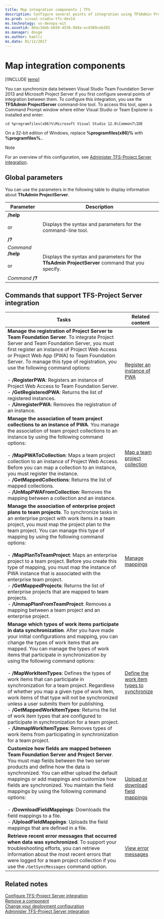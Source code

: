 ```yaml
---
title: Map integration components | TFS
description: Configure several points of integration using TFSAdmin ProjectServer command-line tool to synchronize data - Team Foundation Server (TFS)
ms.prod: visual-studio-tfs-dev14
ms.technology: vs-devops-wit
ms.assetid: ddac3deb-bb59-4536-9d4a-ecd389ceb265
ms.manager: douge
ms.author: kaelli
ms.date: 01/12/2017
---
```


# Map integration components

[!INCLUDE [temp](../_shared/tfs-ps-sync-header.md)]

You can synchronize data between Visual Studio Team Foundation Server 2013 and Microsoft Project Server if you first configure several points of integration between them. To configure this integration, you use the **TFSAdmin ProjectServer** command-line tool. To access this tool, open a Command Prompt window where either Visual Studio or Team Explorer is installed and enter:  
  
```  
cd %programfiles(x86)%\Microsoft Visual Studio 12.0\Common7\IDE  
```  
  
 On a 32-bit edition of Windows, replace **%programfiles(x86)%** with **%programfiles%.**.  
  
> [!NOTE]
>  For an overview of this configuration, see [Administer TFS-Project Server integration](administrate-integration-tfs-project-server.md).  
  
## Global parameters  
 You can use the parameters in the following table to display information about **TfsAdmin ProjectServer**.  
  
|Parameter|Description|  
|---------------|-----------------|  
|**/help**<br /><br /> or<br /><br /> **/?**|Displays the syntax and parameters for the command-line tool.|  
|*Command* **/help**<br /><br /> or<br /><br /> *Command* **/?**|Displays the syntax and parameters for the **TfsAdmin ProjectServer** command that you specify.|  
  
## Commands that support TFS-Project Server integration  
  
|Tasks|Related content|  
|-----------|---------------------|  
|**Manage the registration of Project Server to Team Foundation Server**. To integrate Project Server and Team Foundation Server, you must first register an instance of Project Web Access or Project Web App (PWA) to Team Foundation Server. To manage this type of registration, you use the following command options:<br /><br /> -   **/RegisterPWA**: Registers an instance of Project Web Access to Team Foundation Server.<br />-   **/GetRegisteredPWA**: Returns the list of registered instances.<br />-   **/UnregisterPWA**: Removes the registration of an instance.|[Register an instance of PWA](register-pwa.md)|  
|**Manage the association of team project collections to an instance of PWA**. You manage the association of team project collections to an instance by using the following command options:<br /><br /> -   **/MapPWAToCollection**: Maps a team project collection to an instance of Project Web Access. Before you can map a collection to an instance, you must register the instance.<br />-   **/GetMappedCollections**: Returns the list of mapped collections.<br />-   **/UnMapPWAFromCollection**: Removes the mapping between a collection and an instance.|[Map a team project collection](map-team-project-collection-to-pwa.md)|  
|**Manage the association of enterprise project plans to team projects**. To synchronize tasks in an enterprise project with work items in a team project, you must map the project plan to the team project. You can manage this type of mapping by using the following command options:<br /><br /> -   **/MapPlanToTeamProject**: Maps an enterprise project to a team project. Before you create this type of mapping, you must map the instance of PWA instance that is associated with the enterprise team project.<br />-   **/GetMappedProjects**: Returns the list of enterprise projects that are mapped to team projects.<br />-   **/UnmapPlanFromTeamProject**: Removes a mapping between a team project and an enterprise project.|[Manage mappings](manage-mappings-enterprise-project-team-project.md)|  
|**Manage which types of work items participate in data synchronization**. After you have made your initial configurations and mapping, you can change the types of work items that are mapped. You can manage the types of work items that participate in synchronization by using the following command options:<br /><br /> -   **/MapWorkItemTypes**: Defines the types of work items that can participate in synchronization for a team project. Regardless of whether you map a given type of work item, work items of that type will not be synchronized unless a user submits them for publishing.<br />-   **/GetMappedWorkItemTypes**: Returns the list of work item types that are configured to participate in synchronization for a team project.<br />-   **/UnmapWorkItemTypes**: Removes types of work items from participating in synchronization for a team project.|[Define the work item types to synchronize](define-work-item-types-available-synchronization.md)|  
|**Customize how fields are mapped between Team Foundation Server and Project Server**. You must map fields between the two server products and define how the data is synchronized. You can either upload the default mappings or add mappings and customize how fields are synchronized. You maintain the field mappings by using the following command options:<br /><br /> -   **/DownloadFieldMappings**: Downloads the field mappings to a file.<br />-   **/UploadFieldMappings**: Uploads the field mappings that are defined in a file.|[Upload or download field mappings](manage-field-mappings.md)|  
|**Retrieve recent error messages that occurred when data was synchronized**. To support your troubleshooting efforts, you can retrieve information about the most recent errors that were logged for a team project collection if you use the `/GetSyncMessages` command option.|[View error messages](view-synch-error-messages.md)|  
  
## Related notes  
 [Configure TFS-Project Server integration](configure-tfs-project-server-integration.md)   
 [Remove a component](remove-component-from-synchronization.md)   
 [Change your deployment configuration](change-deployment-configuration.md)   
 [Administer TFS-Project Server integration](administrate-integration-tfs-project-server.md)